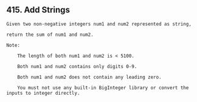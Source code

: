 ## 415\. Add Strings

    Given two non-negative integers num1 and num2 represented as string, 
    
    return the sum of num1 and num2.

    Note:

        The length of both num1 and num2 is < 5100.
        
        Both num1 and num2 contains only digits 0-9.
        
        Both num1 and num2 does not contain any leading zero.
        
        You must not use any built-in BigInteger library or convert the inputs to integer directly.
        
